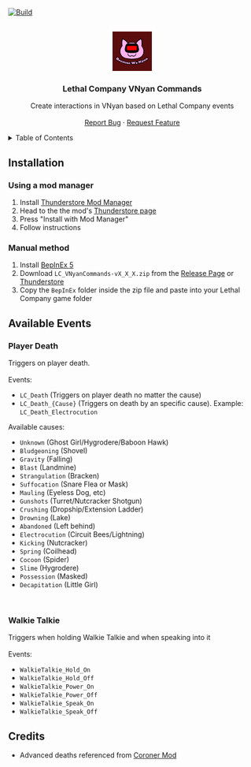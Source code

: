 [![Build](https://github.com/jorgev259/LC_VNyanCommands/actions/workflows/main.yml/badge.svg)](https://github.com/jorgev259/LC_VNyanCommands/actions/workflows/main.yml)

<br />
<div align="center">
  <a href="https://github.com/jorgev259/LC_VNyanCommands">
    <img src="https://github.com/jorgev259/LC_VNyanCommands/raw/main/Assets/icon.png" alt="Logo" width="80" height="80">
  </a>

  <h3 align="center">Lethal Company VNyan Commands</h3>

  <p align="center">
    Create interactions in VNyan based on Lethal Company events
    <br />
    <br />
    <a href="https://github.com/jorgev259/LC_VNyanCommands/issues">Report Bug</a>
    ·
    <a href="https://github.com/jorgev259/LC_VNyanCommands/issues">Request Feature</a>
  </p>
</div>

<details>
  <summary>Table of Contents</summary>
  <ol>
    <li>
      <a href="#installation">Installation</a>
      <ul>
        <li><a href="#using-a-mod-manager">Preferred Method: Using a mod manager</a></li>
        <li><a href="#manual-method">Manual Method</a></li>
      </ul>
    </li>
    <li>
      <a href="#events">Available Events</a>
      <ul>
        <li><a href="#player-death">Player Death</a></li>
        <li><a href="#walkie-talkie">Walkie Talkie</a></li>
      </ul>
    </li>
    <li>
    <a>Configuring VNyan</a>
      <ul>
        <li><a>Using premade graphs</a></li>
        <li><a>Creating graph from scratch</a></li>
      </ul>
    </li>
    <li><a>Advanced Configuration</a></li>
    <li><a>Contact</a></li>
    <li><a href="#credits">Credits</a></li>
    <li><a>License</a></li>
  </ol>
</details>

## Installation

### Using a mod manager

1. Install [Thunderstore Mod Manager](https://www.overwolf.com/oneapp/Thunderstore-Thunderstore_Mod_Manager)
2. Head to the the mod's [Thunderstore page](https://thunderstore.io/c/lethal-company/p/thechitoteam/VNyanCommands/)
3. Press "Install with Mod Manager"
4. Follow instructions

### Manual method

1. Install [BepInEx 5](https://docs.bepinex.dev/articles/user_guide/installation/index.html)
2. Download `LC_VNyanCommands-vX_X_X.zip` from the [Release Page](https://github.com/jorgev259/LC_VNyanCommands/releases/) or [Thunderstore](https://thunderstore.io/c/lethal-company/p/thechitoteam/VNyanCommands/)
3. Copy the `BepInEx` folder inside the zip file and paste into your Lethal Company game folder

## Available Events

### Player Death

Triggers on player death.
<br />
<br />
Events:

- `LC_Death` (Triggers on player death no matter the cause)
- `LC_Death_{Cause}` (Triggers on death by an specific cause). Example: `LC_Death_Electrocution`

Available causes:

- `Unknown` (Ghost Girl/Hygrodere/Baboon Hawk)
- `Bludgeoning` (Shovel)
- `Gravity` (Falling)
- `Blast` (Landmine)
- `Strangulation` (Bracken)
- `Suffocation` (Snare Flea or Mask)
- `Mauling` (Eyeless Dog, etc)
- `Gunshots` (Turret/Nutcracker Shotgun)
- `Crushing` (Dropship/Extension Ladder)
- `Drowning` (Lake)
- `Abandoned` (Left behind)
- `Electrocution` (Circuit Bees/Lightning)
- `Kicking` (Nutcracker)
- `Spring` (Coilhead)
- `Cocoon` (Spider)
- `Slime` (Hygrodere)
- `Possession` (Masked)
- `Decapitation` (Little Girl)

<br />

### Walkie Talkie

Triggers when holding Walkie Talkie and when speaking into it
<br />
<br />
Events:

- `WalkieTalkie_Hold_On`
- `WalkieTalkie_Hold_Off`
- `WalkieTalkie_Power_On`
- `WalkieTalkie_Power_Off`
- `WalkieTalkie_Speak_On`
- `WalkieTalkie_Speak_Off`

## Credits

- Advanced deaths referenced from [Coroner Mod](https://github.com/EliteMasterEric/Coroner)
